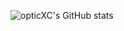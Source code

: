 ![opticXC's GitHub stats](https://github-readme-stats.vercel.app/api?username=opticXC&show_icons=true&theme=radical)
